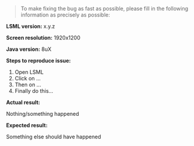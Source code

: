 > To make fixing the bug as fast as possible, please fill in the following information as precisely as possible:

**LSML version:** x.y.z

**Screen resolution:** 1920x1200

**Java version:** 8uX

**Steps to reproduce issue:**

1. Open LSML
2. Click on ... 
3. Then on ...
4. Finally do this...

**Actual result:**

Nothing/something happened

**Expected result:**

Something else should have happened
